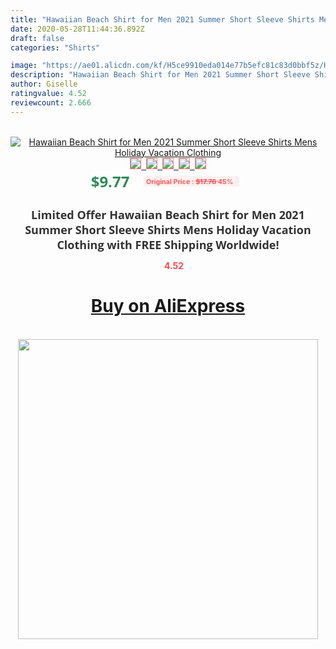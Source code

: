 ```yaml
---
title: "Hawaiian Beach Shirt for Men 2021 Summer Short Sleeve Shirts Mens Holiday Vacation Clothing"
date: 2020-05-28T11:44:36.892Z
draft: false
categories: "Shirts"

image: "https://ae01.alicdn.com/kf/H5ce9910eda014e77b5efc81c83d0bbf5z/Hawaiian-Beach-Shirt-for-Men-2021-Summer-Short-Sleeve-Shirts-Mens-Holiday-Vacation-Clothing.jpg"
description: "Hawaiian Beach Shirt for Men 2021 Summer Short Sleeve Shirts Mens Holiday Vacation Clothing"
author: Giselle
ratingvalue: 4.52
reviewcount: 2.666
---
```

<br>
<div style="text-align: center;">
<a href="https://s.click.aliexpress.com/e/_AZM4U9" target="_blank" rel="nofollow noopener noreferrer"><img alt="Hawaiian Beach Shirt for Men 2021 Summer Short Sleeve Shirts Mens Holiday Vacation Clothing" class="magnifier-image" src="https://ae01.alicdn.com/kf/H5ce9910eda014e77b5efc81c83d0bbf5z/Hawaiian-Beach-Shirt-for-Men-2021-Summer-Short-Sleeve-Shirts-Mens-Holiday-Vacation-Clothing.jpg_640x640.jpg">
<br>
<img style="border:1px solid salmon" src="https://ae01.alicdn.com/kf/H5ce9910eda014e77b5efc81c83d0bbf5z/Hawaiian-Beach-Shirt-for-Men-2021-Summer-Short-Sleeve-Shirts-Mens-Holiday-Vacation-Clothing.jpg_120x120.jpg">&nbsp;&nbsp;<img style="border:1px solid salmon" src="https://ae01.alicdn.com/kf/H1468c8a8348541eaadd2fa88b6ede41bN/Hawaiian-Beach-Shirt-for-Men-2021-Summer-Short-Sleeve-Shirts-Mens-Holiday-Vacation-Clothing.jpg_120x120.jpg">&nbsp;&nbsp;<img style="border:1px solid salmon" src="https://ae01.alicdn.com/kf/H175961d4b5474d838f47d8aef4e42a873/Hawaiian-Beach-Shirt-for-Men-2021-Summer-Short-Sleeve-Shirts-Mens-Holiday-Vacation-Clothing.jpg_120x120.jpg">&nbsp;&nbsp;<img style="border:1px solid salmon" src="https://ae01.alicdn.com/kf/H6d12d3a78ede4e858372e4beeadcf55dx/Hawaiian-Beach-Shirt-for-Men-2021-Summer-Short-Sleeve-Shirts-Mens-Holiday-Vacation-Clothing.jpg_120x120.jpg">&nbsp;&nbsp;<img style="border:1px solid salmon" src="https://ae01.alicdn.com/kf/Ha179fe002d4d4d39ab3d55ff63b38dd0B/Hawaiian-Beach-Shirt-for-Men-2021-Summer-Short-Sleeve-Shirts-Mens-Holiday-Vacation-Clothing.jpg_120x120.jpg"></a></div><br0>
<div style="text-align: center;"><span style="background-color: white; border: 0px; box-sizing: border-box; color: seagreen; display: inline-block; font-family: &quot;open sans&quot; , &quot;arial&quot; , &quot;helvetica&quot; , sans-serif , &quot;heiti&quot;; font-size: 24px; font-stretch: inherit; font-weight: 700; line-height: inherit; margin: 0px 10px 0px 0px; padding: 0px; vertical-align: middle;">$9.77 </span>
<span style="background: rgb(255 , 241 , 241); border-radius: 3px; border: 0px; box-sizing: border-box; color: #ff4747; display: inline-block; font-family: inherit; font-size: 12px; font-stretch: inherit; font-style: inherit; font-variant: inherit; font-weight: 600; line-height: inherit; margin: 0px; padding: 2px 5px; transform: scale(0.9); vertical-align: middle;">Original Price : <b style="text-decoration: line-through;">$17.76 </b> 45%&nbsp;&nbsp;</span></div>
<h1 style="color: #333333; display: inline-block; font-family: &quot;open sans&quot; , &quot;arial&quot; , &quot;helvetica&quot; , sans-serif , &quot;heiti&quot;; font-size: 18px; font-stretch: inherit; font-weight: 700; text-align: center;">Limited Offer Hawaiian Beach Shirt for Men 2021 Summer Short Sleeve Shirts Mens Holiday Vacation Clothing with FREE Shipping Worldwide!</h1>
<div style="color: #ff4747; text-align: center;">
<img src="https://4.bp.blogspot.com/-M0ZcTcb-5uY/XleCXlxnR4I/AAAAAAAAAEc/OrjgMkXV1oMQFaCRZj5HQwOCBcu3w1FegCPcBGAYYCw/s1600/star.png" style="height: 15px;">&nbsp;<b>4.52</b></div>
<div class="button_cont" align="center"><a class="buynow_a" href="https://s.click.aliexpress.com/e/_AZM4U9" target="_blank" rel="nofollow noopener noreferrer"><H1>Buy on AliExpress</H1></a></div><br>
<div class="separator" style="clear: both; text-align: center;">
<img src="https://lh3.googleusercontent.com/-pTy5HemUv9M/XlePHvY0dAI/AAAAAAAAAE4/0nX5iRUoIWY8eMW9Dpxeirr157OZliDIgCLcBGAsYHQ/s1600/badge.gif" width="480">
</div>
